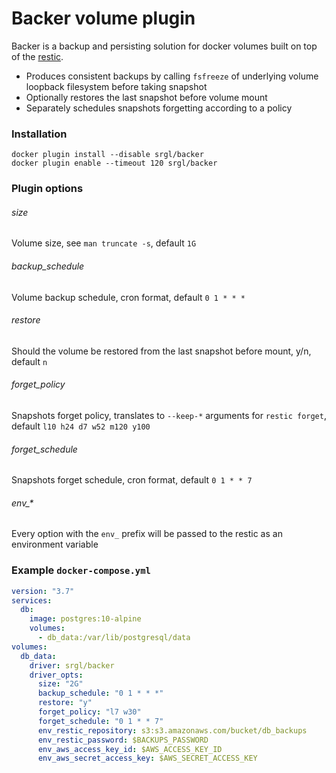 # Backer volume plugin
Backer is a backup and persisting solution for docker volumes built on top of the [restic](https://github.com/restic/restic).
* Produces consistent backups by calling `fsfreeze` of underlying volume loopback filesystem before taking snapshot
* Optionally restores the last snapshot before volume mount
* Separately schedules snapshots forgetting according to a policy

### Installation
```
docker plugin install --disable srgl/backer
docker plugin enable --timeout 120 srgl/backer
```

### Plugin options
###### size
Volume size, see `man truncate -s`, default `1G`
###### backup_schedule
Volume backup schedule, cron format, default `0 1 * * *`
###### restore
Should the volume be restored from the last snapshot before mount, y/n, default `n`
###### forget_policy
Snapshots forget policy, translates to `--keep-*` arguments for `restic forget`, default `l10 h24 d7 w52 m120 y100`
###### forget_schedule
Snapshots forget schedule, cron format, default `0 1 * * 7`
###### env_*
Every option with the `env_` prefix will be passed to the restic as an environment variable

### Example `docker-compose.yml`
```yaml
version: "3.7"
services:
  db:
    image: postgres:10-alpine
    volumes:
      - db_data:/var/lib/postgresql/data
volumes:
  db_data:
    driver: srgl/backer
    driver_opts:
      size: "2G"
      backup_schedule: "0 1 * * *"
      restore: "y"
      forget_policy: "l7 w30"
      forget_schedule: "0 1 * * 7"
      env_restic_repository: s3:s3.amazonaws.com/bucket/db_backups
      env_restic_password: $BACKUPS_PASSWORD
      env_aws_access_key_id: $AWS_ACCESS_KEY_ID
      env_aws_secret_access_key: $AWS_SECRET_ACCESS_KEY
```